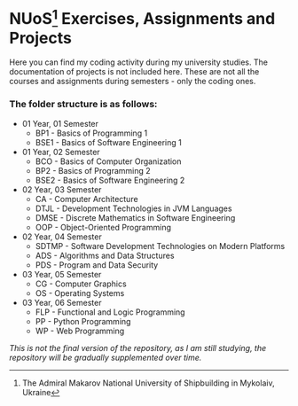 # NUoS[^1] Exercises, Assignments and Projects

Here you can find my coding activity during my university studies. The documentation of projects is not included here.
These are not all the courses and assignments during semesters - only the coding ones.

### The folder structure is as follows:

- 01 Year, 01 Semester
  - BP1 - Basics of Programming 1
  - BSE1 - Basics of Software Engineering 1
- 01 Year, 02 Semester
  - BCO - Basics of Computer Organization
  - BP2 - Basics of Programming 2
  - BSE2 - Basics of Software Engineering 2
- 02 Year, 03 Semester
  - CA - Computer Architecture
  - DTJL - Development Technologies in JVM Languages
  - DMSE - Discrete Mathematics in Software Engineering
  - OOP - Object-Oriented Programming
- 02 Year, 04 Semester
  - SDTMP - Software Development Technologies on Modern Platforms
  - ADS - Algorithms and Data Structures
  - PDS - Program and Data Security
- 03 Year, 05 Semester
  - CG - Computer Graphics
  - OS - Operating Systems
- 03 Year, 06 Semester
  - FLP - Functional and Logic Programming
  - PP - Python Programming
  - WP - Web Programming

_This is not the final version of the repository, as I am still studying, the repository will be gradually supplemented over time._

[^1]: The Admiral Makarov National University of Shipbuilding in Mykolaiv, Ukraine
